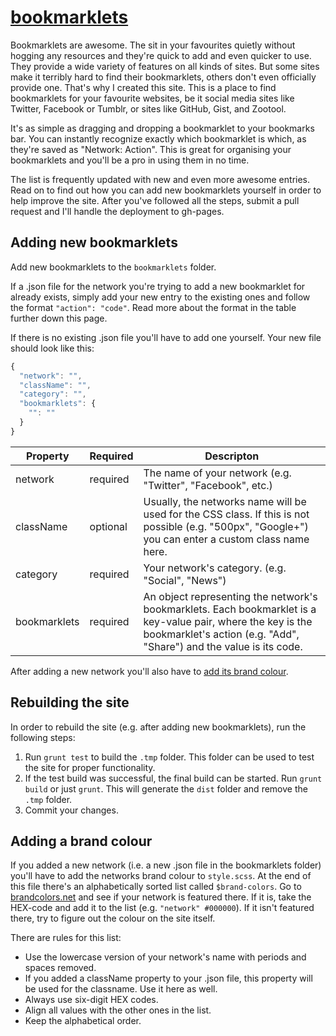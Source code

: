 # [bookmarklets](http://radlikewhoa.github.io/bookmarklets)

Bookmarklets are awesome. The sit in your favourites quietly without hogging any resources and they're quick to add and even quicker to use. They provide a wide variety of features on all kinds of sites. But some sites make it terribly hard to find their bookmarklets, others don't even officially provide one. That's why I created this site. This is a place to find bookmarklets for your favourite websites, be it social media sites like Twitter, Facebook or Tumblr, or sites like GitHub, Gist, and Zootool.

It's as simple as dragging and dropping a bookmarklet to your bookmarks bar. You can instantly recognize exactly which bookmarklet is which, as they're saved as "Network: Action". This is great for organising your bookmarklets and you'll be a pro in using them in no time.

The list is frequently updated with new and even more awesome entries. Read on to find out how you can add new bookmarklets yourself in order to help improve the site. After you've followed all the steps, submit a pull request and I'll handle the deployment to gh-pages.

## Adding new bookmarklets

Add new bookmarklets to the `bookmarklets` folder.

If a .json file for the network you're trying to add a new bookmarklet for already exists, simply add your new entry to the existing ones and follow the format `"action": "code"`. Read more about the format in the table further down this page.

If there is no existing .json file you'll have to add one yourself. Your new file should look like this:

```javascript
{
  "network": "",
  "className": "",
  "category": "",
  "bookmarklets": {
    "": ""
  }
}
```

| Property     | Required | Descripton                                                               |
|--------------|----------|--------------------------------------------------------------------------|
| network      | required | The name of your network (e.g. "Twitter", "Facebook", etc.)              |
| className    | optional | Usually, the networks name will be used for the CSS class. If this is not possible (e.g. "500px", "Google+") you can enter a custom class name here.                           |
| category     | required | Your network's category. (e.g. "Social", "News")                         |
| bookmarklets | required | An object representing the network's bookmarklets. Each bookmarklet is a key-value pair, where the key is the bookmarklet's action (e.g. "Add", "Share") and the value is its code.                                                                                                |

After adding a new network you'll also have to [add its brand colour](#adding-a-brand-colour).

## Rebuilding the site

In order to rebuild the site (e.g. after adding new bookmarklets), run the following steps:

1. Run `grunt test` to build the `.tmp` folder. This folder can be used to test the site for proper functionality.
2. If the test build was successful, the final build can be started. Run `grunt build` or just `grunt`. This will generate the `dist` folder and remove the `.tmp` folder.
3. Commit your changes.

## Adding a brand colour

If you added a new network (i.e. a new .json file in the bookmarklets folder) you'll have to add the networks brand colour to `style.scss`. At the end of this file there's an alphabetically sorted list called `$brand-colors`. Go to [brandcolors.net](http://brandcolors.net) and see if your network is featured there. If it is, take the HEX-code and add it to the list (e.g. `"network" #000000`). If it isn't featured there, try to figure out the colour on the site itself.

There are rules for this list:

* Use the lowercase version of your network's name with periods and spaces removed.
* If you added a className property to your .json file, this property will be used for the classname. Use it here as well.
* Always use six-digit HEX codes.
* Align all values with the other ones in the list.
* Keep the alphabetical order.